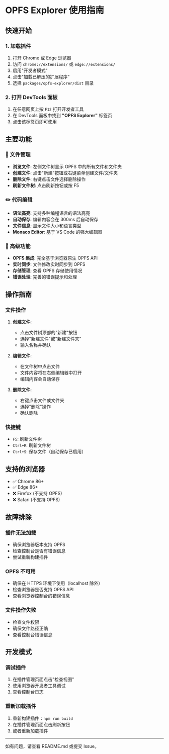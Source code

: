 # OPFS Explorer 使用指南

## 快速开始

### 1. 加载插件

1. 打开 Chrome 或 Edge 浏览器
2. 访问 `chrome://extensions/` 或 `edge://extensions/`
3. 启用"开发者模式"
4. 点击"加载已解压的扩展程序"
5. 选择 `packages/opfs-explorer/dist` 目录

### 2. 打开 DevTools 面板

1. 在任意网页上按 `F12` 打开开发者工具
2. 在 DevTools 面板中找到 **"OPFS Explorer"** 标签页
3. 点击该标签页即可使用

## 主要功能

### 📁 文件管理

- **浏览文件**: 左侧文件树显示 OPFS 中的所有文件和文件夹
- **创建文件**: 点击"新建"按钮或右键菜单创建文件/文件夹
- **删除文件**: 右键点击文件选择删除操作
- **刷新文件树**: 点击刷新按钮或按 F5

### ✏️ 代码编辑

- **语法高亮**: 支持多种编程语言的语法高亮
- **自动保存**: 编辑内容会在 300ms 后自动保存
- **文件信息**: 显示文件大小和语言类型
- **Monaco Editor**: 基于 VS Code 的强大编辑器

### 🔧 高级功能

- **OPFS 集成**: 完全基于浏览器原生 OPFS API
- **实时同步**: 文件修改实时同步到 OPFS
- **存储管理**: 查看 OPFS 存储使用情况
- **错误处理**: 完善的错误提示和处理

## 操作指南

### 文件操作

1. **创建文件**:

   - 点击文件树顶部的"新建"按钮
   - 选择"新建文件"或"新建文件夹"
   - 输入名称并确认

2. **编辑文件**:

   - 在文件树中点击文件
   - 文件内容将在右侧编辑器中打开
   - 编辑内容会自动保存

3. **删除文件**:
   - 右键点击文件或文件夹
   - 选择"删除"操作
   - 确认删除

### 快捷键

- `F5`: 刷新文件树
- `Ctrl+R`: 刷新文件树
- `Ctrl+S`: 保存文件（自动保存已启用）

## 支持的浏览器

- ✅ Chrome 86+
- ✅ Edge 86+
- ❌ Firefox (不支持 OPFS)
- ❌ Safari (不支持 OPFS)

## 故障排除

### 插件无法加载

- 确保浏览器版本支持 OPFS
- 检查控制台是否有错误信息
- 尝试重新构建插件

### OPFS 不可用

- 确保在 HTTPS 环境下使用（localhost 除外）
- 检查浏览器是否支持 OPFS API
- 查看浏览器控制台的错误信息

### 文件操作失败

- 检查文件权限
- 确保文件路径正确
- 查看控制台错误信息

## 开发模式

### 调试插件

1. 在插件管理页面点击"检查视图"
2. 使用浏览器开发者工具调试
3. 查看控制台日志

### 重新加载插件

1. 重新构建插件：`npm run build`
2. 在插件管理页面点击刷新按钮
3. 或者重新加载插件

---

如有问题，请查看 README.md 或提交 Issue。


